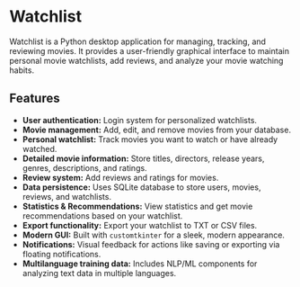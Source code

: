 # Watchlist

Watchlist is a Python desktop application for managing, tracking, and reviewing movies. It provides a user-friendly graphical interface to maintain personal movie watchlists, add reviews, and analyze your movie watching habits.

## Features

- **User authentication:** Login system for personalized watchlists.
- **Movie management:** Add, edit, and remove movies from your database.
- **Personal watchlist:** Track movies you want to watch or have already watched.
- **Detailed movie information:** Store titles, directors, release years, genres, descriptions, and ratings.
- **Review system:** Add reviews and ratings for movies.
- **Data persistence:** Uses SQLite database to store users, movies, reviews, and watchlists.
- **Statistics & Recommendations:** View statistics and get movie recommendations based on your watchlist.
- **Export functionality:** Export your watchlist to TXT or CSV files.
- **Modern GUI:** Built with `customtkinter` for a sleek, modern appearance.
- **Notifications:** Visual feedback for actions like saving or exporting via floating notifications.
- **Multilanguage training data:** Includes NLP/ML components for analyzing text data in multiple languages.
